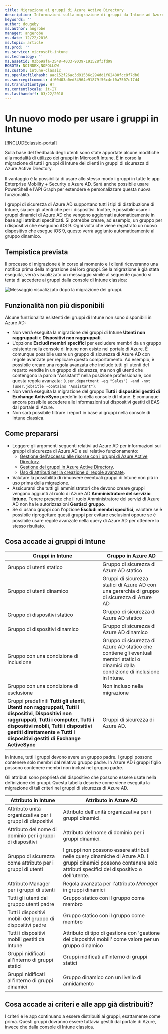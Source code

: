 ```yaml
---
title: Migrazione ai gruppi di Azure Active Directory
description: Informazioni sulla migrazione di gruppi da Intune ad Azure AD
keywords: ''
author: dougeby
ms.author: angrobe
manager: angerobe
ms.date: 12/22/2016
ms.topic: article
ms.prod: ''
ms.service: microsoft-intune
ms.technology: ''
ms.assetid: 03b69afa-3548-4033-9039-191528f3fd99
ROBOTS: NOINDEX,NOFOLLOW
ms.custom: intune-classic
ms.openlocfilehash: aac152f26ac3d91536c294dd1f62480fcc8f7db6
ms.sourcegitcommit: df60d03a0ed54964e91879f56c4ef0a7507c17d4
ms.translationtype: HT
ms.contentlocale: it-IT
ms.lasthandoff: 03/22/2018
---
```

# <a name="a-new-way-of-using-groups-in-intune"></a>Un nuovo modo per usare i gruppi in Intune

[!INCLUDE[classic-portal](../includes/classic-portal.md)]

Sulla base del feedback degli utenti sono state apportate alcune modifiche alla modalità di utilizzo dei gruppi in Microsoft Intune.
È in corso la migrazione di tutti i gruppi di Intune dei clienti in gruppi di sicurezza di Azure Active Directory.

Il vantaggio è la possibilità di usare allo stesso modo i gruppi in tutte le app Enterprise Mobility + Security e Azure AD. Sarà anche possibile usare PowerShell e l'API Graph per estendere e personalizzare questa nuova funzionalità.

I gruppi di sicurezza di Azure AD supportano tutti i tipi di distribuzione di Intune, sia per gli utenti che per i dispositivi. Inoltre, è possibile usare i gruppi dinamici di Azure AD che vengono aggiornati automaticamente in base agli attributi specificati. Si potrebbe creare, ad esempio, un gruppo per i dispositivi che eseguono iOS 9. Ogni volta che viene registrato un nuovo dispositivo che esegue iOS 9, questo verrà aggiunto automaticamente al gruppo dinamico.

## <a name="when-is-this-happening"></a>Tempistica prevista

Il processo di migrazione è in corso al momento e i clienti riceveranno una notifica prima della migrazione dei loro gruppi.
Se la migrazione è già stata eseguita, verrà visualizzato un messaggio simile al seguente quando si tenta di accedere ai gruppi dalla console di Intune classica:

![Messaggio visualizzato dopo la migrazione dei gruppi.](http://i.imgur.com/72KRaXj.png)

## <a name="what-wont-be-available"></a>Funzionalità non più disponibili

Alcune funzionalità esistenti dei gruppi di Intune non sono disponibili in Azure AD:

- Non verrà eseguita la migrazione dei gruppi di Intune **Utenti non raggruppati** e **Dispositivi non raggruppati**.
- L'opzione **Escludi membri specifici** per escludere membri da un gruppo esistente nella console di Intune non esiste nel portale di Azure. È comunque possibile usare un gruppo di sicurezza di Azure AD con regole avanzate per replicare questo comportamento. Ad esempio, è possibile creare una regola avanzata che include tutti gli utenti del reparto vendite in un gruppo di sicurezza, ma non gli utenti che contengono la parola "Assistant" nella posizione professionale, con questa regola avanzata: `(user.department -eq "Sales") -and -not (user.jobTitle -contains "Assistant")`.
- Non verrà eseguita la migrazione del gruppo **Tutti i dispositivi gestiti di Exchange ActiveSync** predefinito della console di Intune. È comunque ancora possibile accedere alle informazioni sui dispositivi gestiti di EAS dal portale di Azure.
- Non sarà possibile filtrare i report in base ai gruppi nella console di Intune classica.
<!--- - Custom group targeting of notification rules will not be available. ROB I took this out as I couldn't replicate the behavior. --->

## <a name="how-to-get-ready"></a>Come prepararsi

- Leggere gli argomenti seguenti relativi ad Azure AD per informazioni sui gruppi di sicurezza di Azure AD e sul relativo funzionamento:
    -  [Gestione dell'accesso alle risorse con i gruppi di Azure Active Directory](https://azure.microsoft.com/documentation/articles/active-directory-manage-groups/).
    -  [Gestione dei gruppi in Azure Active Directory](https://azure.microsoft.com/documentation/articles/active-directory-accessmanagement-manage-groups/).
    -  [Uso di attributi per la creazione di regole avanzate](https://azure.microsoft.com/documentation/articles/active-directory-accessmanagement-groups-with-advanced-rules/).
- Valutare la possibilità di rimuovere eventuali gruppi di Intune non più in uso prima della migrazione.
-  Assicurarsi che tutti gli amministratori che devono creare gruppi vengano aggiunti al ruolo di Azure AD **Amministratore del servizio Intune**. Tenere presente che il ruolo Amministratore dei servizi di Azure AD non ha le autorizzazioni **Gestisci gruppo**.
-  Se si usano gruppi con l'opzione **Escludi membri specifici**, valutare se è possibile riprogettare questi gruppi per evitare esclusioni oppure se è possibile usare regole avanzate nella query di Azure AD per ottenere lo stesso risultato.


## <a name="what-happens-to-intune-groups"></a>Cosa accade ai gruppi di Intune

| Gruppi in Intune|Gruppo in Azure AD|
|-----------------------------------------------------------------------|-------------------------------------------------------------|
|Gruppo di utenti statico|Gruppo di sicurezza di Azure AD statico|
|Gruppo di utenti dinamico|Gruppi di sicurezza statici di Azure AD con una gerarchia di gruppo di sicurezza di Azure AD|
|Gruppo di dispositivi statico|Gruppo di sicurezza di Azure AD statico|
|Gruppo di dispositivi dinamico|Gruppo di sicurezza di Azure AD dinamico|
|Gruppo con una condizione di inclusione|Gruppo di sicurezza di Azure AD statico che contiene gli eventuali membri statici o dinamici dalla condizione di inclusione in Intune.|
|Gruppo con una condizione di esclusione|Non incluso nella migrazione|
|Gruppi predefiniti **Tutti gli utenti**, **Utenti non raggruppati**, **Tutti i dispositivi**, **Dispositivi non raggruppati**, **Tutti i computer**, **Tutti i dispositivi mobili**, **Tutti i dispositivi gestiti direttamente** e **Tutti i dispositivi gestiti di Exchange ActiveSync**|Gruppi di sicurezza di Azure AD.|

In Intune, tutti i gruppi devono avere un gruppo padre. I gruppi possono contenere solo membri dal relativo gruppo padre. In Azure AD i gruppi figlio possono contenere membri non inclusi nel gruppo padre.

Gli attributi sono proprietà del dispositivo che possono essere usate nella definizione dei gruppi. Questa tabella descrive come viene eseguita la migrazione di tali criteri nei gruppi di sicurezza di Azure AD.

| Attributo in Intune|Attributo in Azure AD|
|-----------------------------------------------------------------------|-------------------------------------------------------------|
|Attributo unità organizzativa per i gruppi di dispositivi|Attributo dell'unità organizzativa per i gruppi dinamici.|
|Attributo del nome di dominio per i gruppi di dispositivi|Attributo del nome di dominio per i gruppi dinamici.|
|Gruppo di sicurezza come attributo per i gruppi di utenti|I gruppi non possono essere attributi nelle query dinamiche di Azure AD. I gruppi dinamici possono contenere solo attributi specifici del dispositivo o dell'utente.|
|Attributo Manager per i gruppi di utenti|Regola avanzata per l'attributo *Manager* in gruppi dinamici|
|Tutti gli utenti dal gruppo utenti padre|Gruppo statico con il gruppo come membro|
|Tutti i dispositivi mobili del gruppo di dispositivi padre|Gruppo statico con il gruppo come membro|
|Tutti i dispositivi mobili gestiti da Intune|Attributo di tipo di gestione con 'gestione dei dispositivi mobili' come valore per un gruppo dinamico|
|Gruppi nidificati all'interno di gruppi statici |Gruppi nidificati all'interno di gruppi statici|
|Gruppi nidificati all'interno di gruppi dinamici|Gruppo dinamico con un livello di annidamento|

## <a name="what-happens-to-policies-and-apps-youve-already-deployed"></a>Cosa accade ai criteri e alle app già distribuiti?

I criteri e le app continuano a essere distribuiti ai gruppi, esattamente come prima. Questi gruppi dovranno essere tuttavia gestiti dal portale di Azure, invece che dalla console di Intune classica.
 
